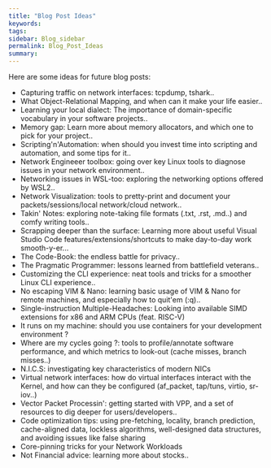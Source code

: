 ```yaml
---
title: "Blog Post Ideas"
keywords:
tags:
sidebar: Blog_sidebar
permalink: Blog_Post_Ideas
summary:
---
```


Here are some ideas for future blog posts:

* Capturing traffic on network interfaces: tcpdump, tshark..
* What Object-Relational Mapping, and when can it make your life easier..
* Learning your local dialect: The importance of domain-specific vocabulary in your software projects..
* Memory gap: Learn more about memory allocators, and which one to pick for your project..
* Scripting'n'Automation: when should you invest time into scripting and automation, and some tips for it..
* Network Engineeer toolbox: going over key Linux tools to diagnose issues in your network environment..
* Networking issues in WSL-too: exploring the networking options offered by WSL2..
* Network Visualization: tools to pretty-print and document your packets/sessions/local network/cloud network..
* Takin' Notes: exploring note-taking file formats (.txt, .rst, .md..) and comfy writing tools..
* Scrapping deeper than the surface: Learning more about useful Visual Studio Code features/extensions/shortcuts to make day-to-day work smooth-y-er...
* The Code-Book: the endless battle for privacy..
* The Pragmatic Programmer: lessons learned from battlefield veterans..
* Customizing the CLI experience: neat tools and tricks for a smoother Linux CLI experience..
* No escaping VIM & Nano: learning basic usage of VIM & Nano for remote machines, and especially how to quit'em (:q)..
* Single-instruction Multiple-Headaches: Looking into available SIMD extensions for x86 and ARM CPUs (feat. RISC-V)
* It runs on my machine: should you use containers for your development environment ?
*  Where are my cycles going ?: tools to profile/annotate software performance, and which metrics to look-out (cache misses, branch misses..)
*  N.I.C.S: investigating key characteristics of modern NICs
*  Virtual network interfaces: how do virtual interfaces interact with the Kernel, and how can they be configured (af_packet, tap/tuns, virtio, sr-iov..)
* Vector Packet Processin': getting started with VPP, and a set of resources to dig deeper for users/developers..
* Code optimization tips: using pre-fetching, locality, branch prediction, cache-aligned data, lockless algorithms, well-designed data structures, and avoiding issues like false sharing
* Core-pinning tricks for your Network Workloads
* Not Financial advice: learning more about stocks.. 
